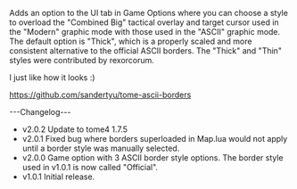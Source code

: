 Adds an option to the UI tab in Game Options where you can choose a style to overload the "Combined Big" tactical overlay and target cursor used in the "Modern" graphic mode with those used in the "ASCII" graphic mode. The default option is "Thick", which is a properly scaled and more consistent alternative to the official ASCII borders. The "Thick" and "Thin" styles were contributed by rexorcorum.

I just like how it looks :)

https://github.com/sandertyu/tome-ascii-borders

---Changelog---
- v2.0.2 Update to tome4 1.7.5
- v2.0.1 Fixed bug where borders superloaded in Map.lua would not apply until a border style was manually selected.
- v2.0.0 Game option with 3 ASCII border style options. The border style used in v1.0.1 is now called "Official".
- v1.0.1 Initial release.

